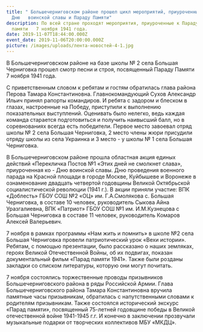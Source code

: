 ```yaml
---
title: " Большечерниговском районе прошел цикл мероприятий, приуроченных ко
  Дню   воинской славы и Параду Памяти"
description: По всей стране проходят мероприятия, приуроченные к Параду
  памяти   7 ноября 1941 года.
date: 2019-11-07T18:44:00.000Z
event_date: 2019-11-06T20:00:00.000Z
picture: /images/uploads/лента-новостей-4-1.jpg
---
```

В Большечерниговском районе на базе школы № 2 села Большая Черниговка прошел смотр песни и строя, посвященный Параду Памяти 7 ноября 1941 года.

С приветственным словом к ребятам и гостям обратилась глава района Перова Тамара Константиновна. Главнокомандующий Сухов Александр Ильич принял рапорты командиров. И ребята с задором и блеском в глазах, настроенные на Победу, приступили к выполнению показательных выступлений. Оценивать было нелегко, ведь каждая команда старается подготовиться и получить наивысший балл, но в соревнованиях всегда есть победители. Первое место завоевал отряд   школы № 2 села Большая Черниговка, 2 место члены жюри присудили отряду  школы из  села Украинка и 3 место - у школы № 1 села Большая Черниговка.

В Большечерниговском районе прошла областная акция единых действий «Перекличка Постов №1 «Этих дней не смолкнет слава», приуроченная ко - Дню воинской славы. Дню проведения военного парада на Красной площади в городе Москве, Куйбышеве и Воронеже в ознаменование двадцать четвертой годовщины Великой Октябрьской социалистической революции (1941 г.). В акции приняли участие: ВПК «Доблесть» ГБОУ СОШ №2 «ОЦ» им. Г.А.Смолякова с. Большая Черниговка, в составе 10 человек, руководитель Сыкова Айна Уразгалиевна, ВПК «Патриот» ГБОУ СОШ №1 им. И.М.Кузнецова с Большая Черниговка в составе 11 человек, руководитель Комаров Алексей Валерьевич.

7 ноября в рамках программы «Нам жить и помнить» в школе №2 села Большая Черниговка провели патриотический урок «Вехи истории». Ребятам, с помощью презентации, было рассказано о наших земляках, героях Великой Отечественной Войны, об их подвигах, показан документальный фильм «Парад памяти 1941». Также были розданы закладки со списком литературы, которую они могут почитать.

7 ноября состоялись торжественные проводы призывников Большечерниговского района в ряды Российской Армии. Глава Большечерниговского района Тамара Константиновна вручила памятные часы призывникам, обратилась с напутственными словами к родителям призывникам. Также состоялся исторический экскурс «Парад памяти», посвященный 75-летней годовщине победы в Великой отечественной войне 1941-1945 г.г. И конечно в заключении прозвучали музыкальные подарки от творческих коллективов МБУ «МКДЦ».